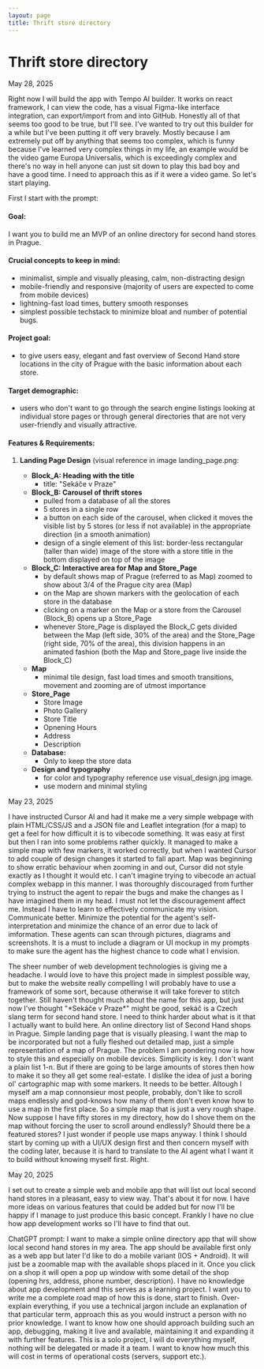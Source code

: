 ```yaml
---
layout: page
title: Thrift store directory
---
```

# Thrift store directory
<span class="datum">May 28, 2025</span>
<p>
Right now I will build the app with Tempo AI builder. It works on react framework, I can view the code, has a visual Figma-like interface integration, can export/import from and into GitHub. Honestly all of that seems too good to be true, but I'll see.
I've wanted to try out this builder for a while but I've been putting it off very bravely. Mostly because I am extremely put off by anything that seems too complex, which is funny because I've learned very complex things in my life, an example would be the video game Europa Universalis, which is exceedingly complex and there's no way in hell anyone can just sit down to play this bad boy and have a good time. I need to approach this as if it were a video game. So let's start playing.  

First I start with the prompt:  

#### Goal:
I want you to build me an MVP of an online directory for second hand stores in Prague.   
#### Crucial concepts to keep in mind:  

- minimalist, simple and visually pleasing, calm, non-distracting design  
- mobile-friendly and responsive (majority of users are expected to come from mobile devices)  
- lightning-fast load times, buttery smooth responses  
- simplest possible techstack to minimize bloat and number of potential bugs.  

#### Project goal:  
- to give users easy, elegant and fast overview of Second Hand store locations in the city of Prague with the basic information about each store.

#### Target demographic:
- users who don't want to go through the search engine listings looking at individual store pages or through general directories that are not very user-friendly and visually attractive.  

#### Features & Requirements:
1. **Landing Page Design** (visual reference in image landing_page.png:

   - **Block_A: Heading with the title** 
     - title: "Sekáče v Praze"
   - **Block_B: Carousel of thrift stores**
     - pulled from a database of all the stores
     - 5 stores in a single row
     - a button on each side of the carousel, when clicked it moves the visible list by 5 stores (or less if not available) in the appropriate direction (in a smooth animation)
     - design of a single element of this list: border-less rectangular (taller than wide) image of the store with a store title in the bottom displayed on top of the image
   - **Block_C: Interactive area for Map and Store_Page**
     - by default shows map of Prague (referred to as Map) zoomed to show about 3/4 of the Prague city area (Map)
     - on the Map are shown markers with the geolocation of each store in the database
     - clicking on a marker on the Map or a store from the Carousel (Block_B) opens up a Store_Page
     - whenever Store_Page is displayed the Block_C gets divided between the Map (left side, 30% of the area) and the Store_Page (right side, 70% of the area), this division happens in an animated fashion (both the Map and Store_page live inside the Block_C)
    - **Map**
      - minimal tile design, fast load times and smooth transitions, movement and zooming are of utmost importance
    - **Store_Page**
      - Store Image
      - Photo Gallery
      - Store Title
      - Opnening Hours
      - Address
      - Description 
    - **Database:**
      - Only to keep the store data
    - **Design and typography**
      - for color and typography reference use visual_design.jpg image.
      - use modern and minimal styling
</p>





<span class="datum">May 23, 2025</span>
<p>
I have instructed Cursor AI and had it make me a very simple webpage with plain HTML/CSS/JS and a JSON file and Leaflet integration (for a map) to get a feel for how difficult it is to vibecode something. It was easy at first but then I ran into some problems rather quickly. It managed to make a simple map with few markers, it worked correctly, but when I wanted Cursor to add couple of design changes it started to fall apart. Map was beginning to show erratic behaviour when zooming in and out, Cursor did not style exactly as I thought it would etc. I can't imagine trying to vibecode an actual complex webapp in this manner. I was thoroughly discouraged from further trying to instruct the agent to repair the bugs and make the changes as I have imagined them in my head. I must not let the discouragement affect me. Instead I have to learn to effectively communicate my vision. Communicate better. Minimize the potential for the agent's self-interpretation and minimize the chance of an error due to lack of imformation. These agents can scan through pictures, diagrams and screenshots. It is a must to include a diagram or UI mockup in my prompts to make sure the agent has the highest chance to code what I envision.
</p>
<p>
The sheer number of web development technologies is giving me a headache. I would love to have this project made in simplest possible way, but to make the website really compelling I will probably have to use a framework of some sort, because otherwise it will take forever to stitch together.  
Still haven't thought much about the name for this app, but just now I've thought "*Sekáče v Praze*" might be good, sekáč is a Czech slang term for second hand store.  
I need to think harder about what is it that I actually want to build here.  
An online directory list of Second Hand shops in Prague. Simple landing page that is visually pleasing. I want the map to be incorporated but not a fully fleshed out detailed map, just a simple representation of a map of Prague. The problem I am pondering now is how to style this and especially on mobile devices. Simplicity is key. I don't want a plain list 1-n. But if there are going to be large amounts of stores then how to make it so they all get some real-estate. I dislike the idea of just a boring ol' cartographic map with some markers. It needs to be better. Altough I myself am a map connonsieur most people, probably, don't like to scroll maps endlessly and god-knows how many of them don't even know how to use a map in the first place. 
So a simple map that is just a very rough shape. Now suppose I have fifty stores in my directory, how do I shove them on the map without forcing the user to scroll around endlessly? Should there be a featured stores? I just wonder if people use maps anyway.  
I think I should start by coming up with a UI/UX design first and then concern myself with the coding later, because it is hard to translate to the AI agent what I want it to build without knowing myself first. Right. 
</p>

<span class="datum">May 20, 2025</span>
<p>
I set out to create a simple web and mobile app that will list out local second hand stores in a pleasant, easy to view way. That's about it for now. I have more ideas on various features that could be added but for now I'll be happy if I manage to just produce this basic concept.  
Frankly I have no clue how app development works so I'll have to find that out.
</p>

<div class="spacer"></div>

<p>
ChatGPT prompt: 
I want to make a simple online directory app that will show local second hand stores in my area. The app should be available first only as a web app but later I'd like to do a mobile variant (IOS + Android). It will just be a zoomable map with the available shops placed in it. Once you click on a shop it will open a pop up window with some detail of the shop (opening hrs, address, phone number, description). I have no knowledge about app development and this serves as a learning project. I want you to write me a complete road map of how this is done, start to finish. Over-explain everything, if you use a technical jargon include an explanation of that particular term, approach this as you would instruct a person with no prior knowledge. I want to know how one should approach building such an app, debugging, making it live and available, maintaining it and expanding it with further features. This is a solo project, I will do everything myself, nothing will be delegated or made it a team. I want to know how much this will cost in terms of operational costs (servers, support etc.).
</p>

